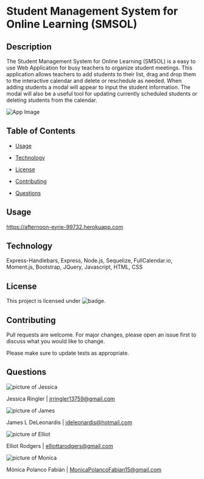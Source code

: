 # Student Management System for Online Learning (SMSOL)

## Description

The Student Management System for Online Learning (SMSOL) is a easy to use Web Application for busy teachers to organize student meetings. This application allows teachers to add students to their list, drag and drop them to the interactive calendar and delete or reschedule as needed. When adding students a modal will appear to input the student information. The modal will also be a useful tool for updating currently scheduled students or deleting students from the calendar.

![App Image](https://user-images.githubusercontent.com/58078950/88947644-d0334080-d25e-11ea-8384-051031b01d64.png)

## Table of Contents


* [Usage](#usage)

* [Technology](#Technology)

* [License](#license)

* [Contributing](#contributing)

* [Questions](#questions)



## Usage

https://afternoon-eyrie-99732.herokuapp.com

## Technology
Express-Handlebars, Express, Node.js, Sequelize, FullCalendar.io, Moment.js, Bootstrap, JQuery, Javascript, HTML, CSS

## License
 This project is licensed under ![badge](https://img.shields.io/badge/License-MIT-blue).

## Contributing
Pull requests are welcome. For major changes, please open an issue first to discuss what you would like to change.

Please make sure to update tests as appropriate.


## Questions

![picture of Jessica](https://avatars2.githubusercontent.com/u/59769199?s=460&u=95cb9005c7abcfae8a3778ca62c02c35953a9cc8&v=4)

Jessica Ringler | jrringler13759@gmail.com

![picture of James](https://avatars2.githubusercontent.com/u/58078950?s=460&u=e56c9798b1df39ccbdff843beedb5923f1330645&v=4)

James L DeLeonardis | jdeleonardis@hotmail.com

![picture of Elliot](https://avatars0.githubusercontent.com/u/59626793?s=460&u=f135c9ecfe80810016e5c0f2c88373e9cad991cb&v=4)

Elliot Rodgers | elliottarodgers@gmail.com


![picture of Monica](https://avatars3.githubusercontent.com/u/60660512?v=4)

Mónica Polanco Fabián | MonicaPolancoFabian15@gmail.com
